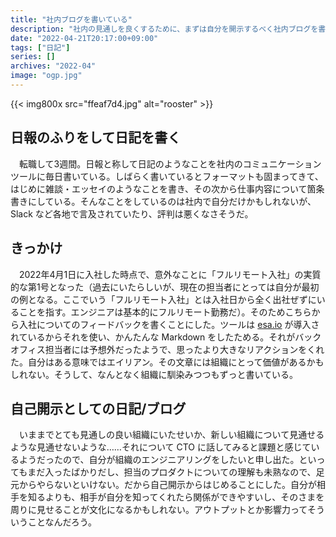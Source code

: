 ```yaml
---
title: "社内ブログを書いている"
description: "社内の見通しを良くするために、まずは自分を開示するべく社内ブログを書くことにした。"
date: "2022-04-21T20:17:00+09:00"
tags: ["日記"]
series: []
archives: "2022-04"
image: "ogp.jpg"
---
```



{{< img800x src="ffeaf7d4.jpg" alt="rooster" >}}

## 日報のふりをして日記を書く

　転職して3週間。日報と称して日記のようなことを社内のコミュニケーションツールに毎日書いている。しばらく書いているとフォーマットも固まってきて、はじめに雑談・エッセイのようなことを書き、その次から仕事内容について箇条書きにしている。そんなことをしているのは社内で自分だけかもしれないが、Slack など各地で言及されていたり、評判は悪くなさそうだ。

## きっかけ

　2022年4月1日に入社した時点で、意外なことに「フルリモート入社」の実質的な第1号となった（過去にいたらしいが、現在の担当者にとっては自分が最初の例となる。ここでいう「フルリモート入社」とは入社日から全く出社ぜずにいることを指す。エンジニアは基本的にフルリモート勤務だ）。そのためこちらから入社についてのフィードバックを書くことにした。ツールは [esa.io](http://esa.io) が導入されているからそれを使い、かんたんな Markdown をしたためる。それがバックオフィス担当者には予想外だったようで、思ったより大きなリアクションをくれた。自分はある意味ではエイリアン。その文章には組織にとって価値があるかもしれない。そうして、なんとなく組織に馴染みつつもずっと書いている。

## 自己開示としての日記/ブログ

　いままでとても見通しの良い組織にいたせいか、新しい組織について見通せるような見通せないような……それについて CTO に話してみると課題と感じているようだったので、自分が組織のエンジニアリングをしたいと申し出た。といってもまだ入ったばかりだし、担当のプロダクトについての理解も未熟なので、足元からやらないといけない。だから自己開示からはじめることにした。自分が相手を知るよりも、相手が自分を知ってくれたら関係ができやすいし、そのさまを周りに見せることが文化になるかもしれない。アウトプットとか影響力ってそういうことなんだろう。
